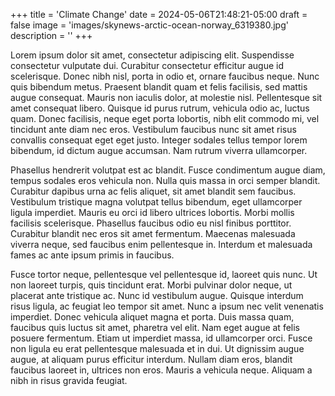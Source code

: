 +++
title = 'Climate Change'
date = 2024-05-06T21:48:21-05:00
draft = false
image = 'images/skynews-arctic-ocean-norway_6319380.jpg'
description = ''
+++

Lorem ipsum dolor sit amet, consectetur adipiscing elit. Suspendisse consectetur vulputate dui. Curabitur consectetur efficitur augue id scelerisque. Donec nibh nisl, porta in odio et, ornare faucibus neque. Nunc quis bibendum metus. Praesent blandit quam et felis facilisis, sed mattis augue consequat. Mauris non iaculis dolor, at molestie nisl. Pellentesque sit amet consequat libero. Quisque id purus rutrum, vehicula odio ac, luctus quam. Donec facilisis, neque eget porta lobortis, nibh elit commodo mi, vel tincidunt ante diam nec eros. Vestibulum faucibus nunc sit amet risus convallis consequat eget eget justo. Integer sodales tellus tempor lorem bibendum, id dictum augue accumsan. Nam rutrum viverra ullamcorper.

Phasellus hendrerit volutpat est ac blandit. Fusce condimentum augue diam, tempus sodales eros vehicula non. Nulla quis massa in orci semper blandit. Curabitur dapibus urna ac felis aliquet, sit amet blandit sem faucibus. Vestibulum tristique magna volutpat tellus bibendum, eget ullamcorper ligula imperdiet. Mauris eu orci id libero ultrices lobortis. Morbi mollis facilisis scelerisque. Phasellus faucibus odio eu nisl finibus porttitor. Curabitur blandit nec eros sit amet fermentum. Maecenas malesuada viverra neque, sed faucibus enim pellentesque in. Interdum et malesuada fames ac ante ipsum primis in faucibus.

Fusce tortor neque, pellentesque vel pellentesque id, laoreet quis nunc. Ut non laoreet turpis, quis tincidunt erat. Morbi pulvinar dolor neque, ut placerat ante tristique ac. Nunc id vestibulum augue. Quisque interdum risus ligula, ac feugiat leo tempor sit amet. Nunc a ipsum nec velit venenatis imperdiet. Donec vehicula aliquet magna et porta. Duis massa quam, faucibus quis luctus sit amet, pharetra vel elit. Nam eget augue at felis posuere fermentum. Etiam ut imperdiet massa, id ullamcorper orci. Fusce non ligula eu erat pellentesque malesuada et in dui. Ut dignissim augue augue, at aliquam purus efficitur interdum. Nullam diam eros, blandit faucibus laoreet in, ultrices non eros. Mauris a vehicula neque. Aliquam a nibh in risus gravida feugiat.